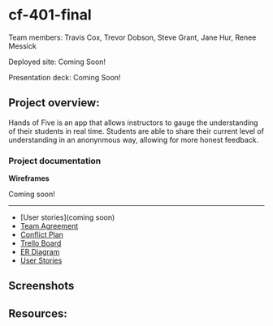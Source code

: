 # cf-401-final

Team members: Travis Cox, Trevor Dobson, Steve Grant, Jane Hur, Renee Messick

Deployed site: Coming Soon!

Presentation deck: Coming Soon!

## Project overview:

Hands of Five is an app that allows instructors to gauge the understanding of their students in real time. Students are able to share their current level of understanding in an anonynmous way, allowing for more honest feedback.

### Project documentation

**Wireframes**

Coming soon!

---

- [User stories](coming soon)
- [Team Agreement](projectDocs/TeamAgreement.md)
- [Conflict Plan](projectDocs/conflictPlan.md)
- [Trello Board](https://trello.com/b/Rm0s1xSj/cf-401-final)
- [ER Diagram](Soon!)
- [User Stories](projectDocs/userStories.md)

## Screenshots

## Resources:
